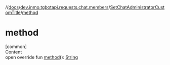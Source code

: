 //[docs](../../../index.md)/[dev.inmo.tgbotapi.requests.chat.members](../index.md)/[SetChatAdministratorCustomTitle](index.md)/[method](method.md)



# method  
[common]  
Content  
open override fun [method](method.md)(): [String](https://kotlinlang.org/api/latest/jvm/stdlib/kotlin/-string/index.html)  



